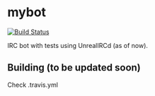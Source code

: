 mybot
=====

[![Build Status](https://travis-ci.org/darkowlzz/mybot.svg?branch=master)](https://travis-ci.org/darkowlzz/mybot)

IRC bot with tests using UnrealIRCd (as of now).

## Building (to be updated soon)

Check .travis.yml
